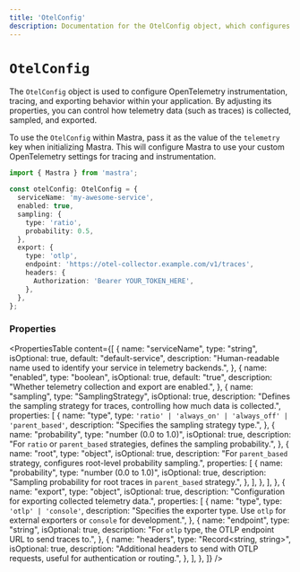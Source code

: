 ```yaml
---
title: 'OtelConfig'
description: Documentation for the OtelConfig object, which configures OpenTelemetry instrumentation, tracing, and exporting behavior.
---
```


# `OtelConfig`

The `OtelConfig` object is used to configure OpenTelemetry instrumentation, tracing, and exporting behavior within your application. By adjusting its properties, you can control how telemetry data (such as traces) is collected, sampled, and exported.

To use the `OtelConfig` within Mastra, pass it as the value of the `telemetry` key when initializing Mastra. This will configure Mastra to use your custom OpenTelemetry settings for tracing and instrumentation.

```typescript showLineNumbers copy
import { Mastra } from 'mastra';

const otelConfig: OtelConfig = {
  serviceName: 'my-awesome-service',
  enabled: true,
  sampling: {
    type: 'ratio',
    probability: 0.5,
  },
  export: {
    type: 'otlp',
    endpoint: 'https://otel-collector.example.com/v1/traces',
    headers: {
      Authorization: 'Bearer YOUR_TOKEN_HERE',
    },
  },
};
```

### Properties

<PropertiesTable
content={[
{
name: "serviceName",
type: "string",
isOptional: true,
default: "default-service",
description:
"Human-readable name used to identify your service in telemetry backends.",
},
{
name: "enabled",
type: "boolean",
isOptional: true,
default: "true",
description: "Whether telemetry collection and export are enabled.",
},
{
name: "sampling",
type: "SamplingStrategy",
isOptional: true,
description:
"Defines the sampling strategy for traces, controlling how much data is collected.",
properties: [
{
name: "type",
type: `'ratio' | 'always_on' | 'always_off' | 'parent_based'`,
description: "Specifies the sampling strategy type.",
},
{
name: "probability",
type: "number (0.0 to 1.0)",
isOptional: true,
description:
"For `ratio` or `parent_based` strategies, defines the sampling probability.",
},
{
name: "root",
type: "object",
isOptional: true,
description:
"For `parent_based` strategy, configures root-level probability sampling.",
properties: [
{
name: "probability",
type: "number (0.0 to 1.0)",
isOptional: true,
description:
"Sampling probability for root traces in `parent_based` strategy.",
},
],
},
],
},
{
name: "export",
type: "object",
isOptional: true,
description: "Configuration for exporting collected telemetry data.",
properties: [
{
name: "type",
type: `'otlp' | 'console'`,
description:
"Specifies the exporter type. Use `otlp` for external exporters or `console` for development.",
},
{
name: "endpoint",
type: "string",
isOptional: true,
description:
"For `otlp` type, the OTLP endpoint URL to send traces to.",
},
{
name: "headers",
type: "Record<string, string>",
isOptional: true,
description:
"Additional headers to send with OTLP requests, useful for authentication or routing.",
},
],
},
]}
/>
